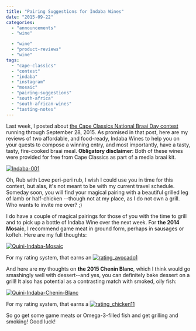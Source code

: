 ```yaml
---
title: "Pairing Suggestions for Indaba Wines"
date: "2015-09-22"
categories:
  - "announcements"
  - "wine"

  - "wine"
  - "product-reviews"
  - "wine"
tags:
  - "cape-classics"
  - "contest"
  - "indaba"
  - "instagram"
  - "mosaic"
  - "pairing-suggestions"
  - "south-africa"
  - "south-african-wines"
  - "tasting-notes"
---
```


Last week, I posted about [the Cape Classics National Braai Day contest](http://thegourmez.com/2015/09/18/cape-classics-national-braai-day-contest/) running through September 28, 2015. As promised in that post, here are my reviews of two affordable, and food-ready, Indaba Wines to help you on your quests to compose a winning entry, and most importantly, have a tasty, tasty, fire-cooked braai meal. **Obligatory disclaimer**: Both of these wines were provided for free from Cape Classics as part of a media braai kit.

[![Indaba-001](http://s3.amazonaws.com/thegourmez-wpmedia/2015/09/Indaba-001-268x500.jpg)](http://s3.amazonaws.com/thegourmez-wpmedia/2015/09/Indaba-001.jpg)

Oh, Rub with Love peri-peri rub, I wish I could use you in time for this contest, but alas, it's not meant to be with my current travel schedule. Someday soon, you will find your magical pairing with a beautiful grilled leg of lamb or half-chicken --though not at my place, as I do not own a grill. Who wants to invite me over? ;)

I do have a couple of magical pairings for those of you with the time to grill and to pick up a bottle of Indaba Wine over the next week. For **the 2014 Mosaic**, I recommend game meat in ground form, perhaps in sausages or kofteh. Here are my full thoughts:

[![Quini-Indaba-Mosaic](http://s3.amazonaws.com/thegourmez-wpmedia/2015/09/Quini-Indaba-Mosaic.jpg)](http://s3.amazonaws.com/thegourmez-wpmedia/2015/09/Quini-Indaba-Mosaic.jpg)

For my rating system, that earns an [![rating_avocado1](http://s3.amazonaws.com/thegourmez-wpmedia/2009/02/rating_avocado1.gif)](http://s3.amazonaws.com/thegourmez-wpmedia/2009/02/rating_avocado1.gif)

And here are my thoughts on **the 2015 Chenin Blanc**, which I think would go smashingly well with dessert--and yes, you can definitely bake dessert on a grill! It also has potential as a contrasting match with smoked, oily fish:

[![Quini-Indaba-Chenin-Blanc](http://s3.amazonaws.com/thegourmez-wpmedia/2015/09/Quini-Indaba-Chenin-Blanc.jpg)](http://s3.amazonaws.com/thegourmez-wpmedia/2015/09/Quini-Indaba-Chenin-Blanc.jpg)

For my rating system, that earns a [![rating_chicken11](http://s3.amazonaws.com/thegourmez-wpmedia/2009/02/rating_chicken11.gif)](http://s3.amazonaws.com/thegourmez-wpmedia/2009/02/rating_chicken11.gif)

So go get some game meats or Omega-3-filled fish and get grilling and smoking! Good luck!
